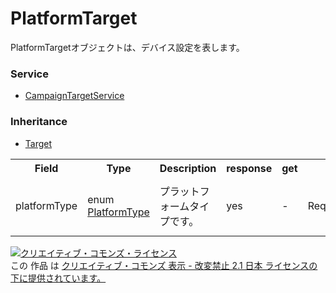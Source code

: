 # PlatformTarget
PlatformTargetオブジェクトは、デバイス設定を表します。
### Service
+ [CampaignTargetService](../services/CampaignTargetService.md)

### Inheritance
+ [Target](./Target.md)

<table>
 <tr>
  <th>Field</th>
  <th>Type</th>
  <th>Description</th>
  <th>response</th>
  <th>get</th>
  <th>add</th>
  <th>set</th>
  <th>remove</th>
  <tr>
  <td>platformType</td>
  <td>enum <a href="../data/PlatformType.md">PlatformType</a></td>
  <td>プラットフォームタイプです。</td>
  <td>yes</td>
  <td> -</td>
  <td> Requirement </td>
  <td> Requirement<br>※Ver 6.0、6.1の場合はInore</td>
  <td> -</td>
 </tr>
</table>

<a rel="license" href="http://creativecommons.org/licenses/by-nd/2.1/jp/"><img alt="クリエイティブ・コモンズ・ライセンス" style="border-width:0" src="https://i.creativecommons.org/l/by-nd/2.1/jp/88x31.png" /></a><br />この 作品 は <a rel="license" href="http://creativecommons.org/licenses/by-nd/2.1/jp/">クリエイティブ・コモンズ 表示 - 改変禁止 2.1 日本 ライセンスの下に提供されています。</a>
